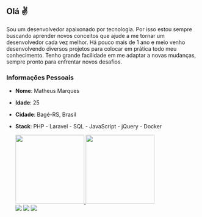 ## Olá ✌️
Sou um desenvolvedor apaixonado por tecnologia. Por isso estou sempre buscando
aprender novos conceitos que ajude a me tornar um desenvolvedor cada vez melhor.
Há pouco mais de 1 ano e meio venho desenvolvendo diversos projetos para colocar em
prática todo meu conhecimento. Tenho grande facilidade em me adaptar a
novas mudanças, sempre pronto para enfrentar novos desafios.
  
### Informações Pessoais

* **Nome**: Matheus Marques
* **Idade**: 25
* **Cidade**: Bagé-RS, Brasil
* **Stack**: PHP - Laravel - SQL - JavaScript - jQuery - Docker
  

  <div>
            <a href="https://github.com/matheusmrqs4">
            <img loading="lazy" height="180em" src="https://github-readme-stats.vercel.app/api/top-langs/?username=matheusmrqs4&layout=compact&langs_count=7&theme=shades-of-purple"/>
            <img loading="lazy" height="180em" src="https://github-readme-stats.vercel.app/api?username=matheusmrqs4&show_icons=true&theme=shades-of-purple&include_all_commits=true&count_private=true"/>
              
  </div>

  
  <div>
            <a href="https://twitter.com/m_mrqsphp" target="_blank"><img src="https://img.shields.io/badge/Twitter-1DA1F2?style=for-the-badge&logo=twitter&logoColor=white" target="_blank"></a>
            <a href="https://www.linkedin.com/in/m-marqs1/" target="_blank"><img src="https://img.shields.io/badge/LinkedIn-0077B5?style=for-the-badge&logo=linkedin&logoColor=white" target="_blank"></a>
            <a href="mailto:matheusmrqs4@gmail.com" target="_blank"><img src="https://img.shields.io/badge/Gmail-D14836?style=for-the-badge&logo=gmail&logoColor=white" target="_blank"></a>
  </div>

